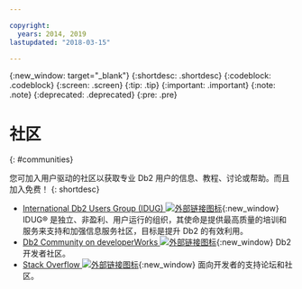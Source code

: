```yaml
---

copyright:
  years: 2014, 2019
lastupdated: "2018-03-15"

---
```


<!-- Attribute definitions --> 
{:new_window: target="_blank"}
{:shortdesc: .shortdesc}
{:codeblock: .codeblock}
{:screen: .screen}
{:tip: .tip}
{:important: .important}
{:note: .note}
{:deprecated: .deprecated}
{:pre: .pre}

# 社区
{: #communities}

您可加入用户驱动的社区以获取专业 Db2 用户的信息、教程、讨论或帮助。而且加入免费！
{: shortdesc}

* [International Db2 Users Group (IDUG) ![外部链接图标](../../icons/launch-glyph.svg "外部链接图标")](https://www.idug.org/){:new_window} IDUG® 是独立、非盈利、用户运行的组织，其使命是提供最高质量的培训和服务来支持和加强信息服务社区，目标是提升 Db2 的有效利用。
* [Db2 Community on developerWorks ![外部链接图标](../../icons/launch-glyph.svg "外部链接图标")](https://developer.ibm.com/data/db2/){:new_window} Db2 开发者社区。
* [Stack Overflow ![外部链接图标](../../icons/launch-glyph.svg "外部链接图标")](https://stackoverflow.com/users/login?ssrc=anon_ask&returnurl=https%3a%2f%2fstackoverflow.com%2fquestions%2fask%3ftags%3ddashdb){:new_window} 面向开发者的支持论坛和社区。
